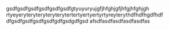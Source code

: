 gsdfgsdfgsdfgsdfgsdfgsdfgtyuyuryujgfjhfghjgfjhfgjhfghjgh
rtyeyeryteryteryteryterytertertyertyertyrtyreyterythdfhdfhgdfhdf
dfgsdfgsdfgsdfgsdfgdfgsdgdfgsd
afsdfasdfasdfasdfasdfas